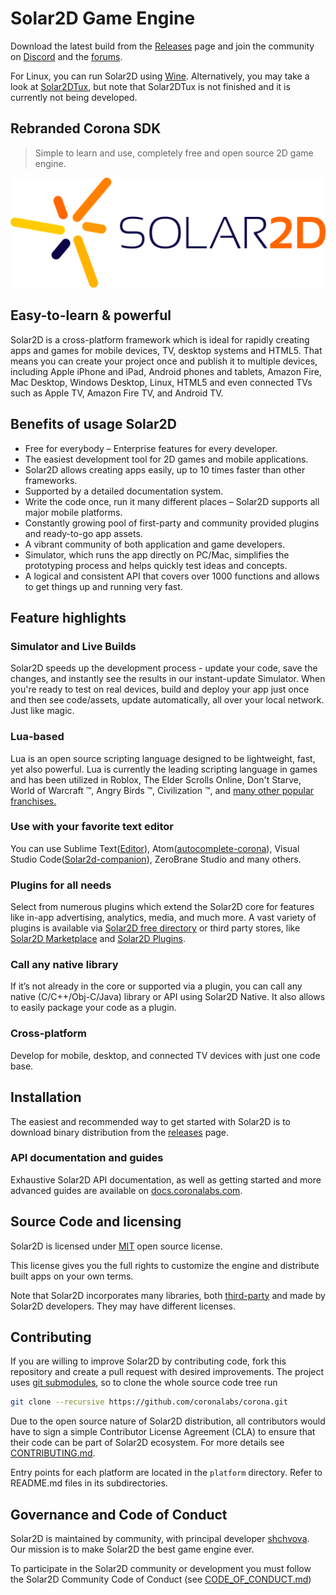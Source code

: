 # Solar2D Game Engine
Download the latest build from the [Releases](https://github.com/coronalabs/corona/releases) page and join the community on [Discord](https://discord.gg/Abf5V9G) and the [forums](https://forums.solar2d.com/).

For Linux, you can run Solar2D using [Wine](https://www.winehq.org/). Alternatively, you may take a look at [Solar2DTux](https://github.com/DannyGlover/Solar2DTux), but note that Solar2DTux is not finished and it is currently not being developed.

## Rebranded Corona SDK
> Simple to learn and use, completely free and open source 2D game engine.

![Solar2D Logo](logo.png)

## Easy-to-learn & powerful
Solar2D is a cross-platform framework which is ideal for rapidly creating apps and games for mobile devices, TV, desktop systems and HTML5. That means you can create your project once and publish it to multiple devices, including Apple iPhone and iPad, Android phones and tablets, Amazon Fire, Mac Desktop, Windows Desktop, Linux, HTML5 and even connected TVs such as Apple TV, Amazon Fire TV, and Android TV.

## Benefits of usage Solar2D
* Free for everybody – Enterprise features for every developer.
* The easiest development tool for 2D games and mobile applications.
* Solar2D allows creating apps easily, up to 10 times faster than other frameworks. 
* Supported by a detailed documentation system. 
* Write the code once, run it many different places – Solar2D supports all major mobile platforms.
* Constantly growing pool of first-party and community provided plugins and ready-to-go app assets.
* A vibrant community of both application and game developers.
* Simulator, which runs the app directly on PC/Mac, simplifies the prototyping process and helps quickly test ideas and concepts.
* A logical and consistent API that covers over 1000 functions and allows to get things up and running very fast.

## Feature highlights

### Simulator and Live Builds
Solar2D speeds up the development process - update your code, save the changes, and instantly see the results in our instant-update Simulator. When you're ready to test on real devices, build and deploy your app just once and then see code/assets, update automatically, all over your local network. Just like magic.

### Lua-based
Lua is an open source scripting language designed to be lightweight, fast, yet also powerful. Lua is currently the leading scripting language in games and has been utilized in Roblox, The Elder Scrolls Online, Don't Starve, World of Warcraft ™, Angry Birds ™, Civilization ™, and [many other popular franchises.](https://en.wikipedia.org/wiki/Category:Lua_(programming_language)-scripted_video_games)

### Use with your favorite text editor
You can use Sublime Text([Editor](https://github.com/coronalabs/CoronaSDK-SublimeText#installation-instructions)), Atom([autocomplete-corona](https://atom.io/packages/autocomplete-corona)), Visual Studio Code([Solar2d-companion](https://marketplace.visualstudio.com/items?itemName=M4adan.solar2d-companion)), ZeroBrane Studio and many others.

### Plugins for all needs
Select from numerous plugins which extend the Solar2D core for features like in-app advertising, analytics, media, and much more. A vast variety of plugins is available via [Solar2D free directory](https://plugins.solar2d.com/) or third party stores, like [Solar2D Marketplace](https://solar2dmarketplace.com/) and [Solar2D Plugins](https://www.solar2dplugins.com/).

### Call any native library
If it’s not already in the core or supported via a plugin, you can call any native (C/C++/Obj-C/Java) library or API using Solar2D Native. It also allows to easily package your code as a plugin.

### Cross-platform
Develop for mobile, desktop, and connected TV devices with just one code base.

## Installation
The easiest and recommended way to get started with Solar2D is to download binary distribution from the [releases](https://github.com/coronalabs/corona/releases) page.


### API documentation and guides
Exhaustive Solar2D API documentation, as well as getting started and more advanced guides are available on [docs.coronalabs.com](http://docs.coronalabs.com).

## Source Code and licensing
Solar2D is licensed under [MIT](LICENSE) open source license.

This license gives you the full rights to customize the engine and distribute built apps on your own terms. 

Note that Solar2D incorporates many libraries, both [third-party](sdk/dmg/Corona3rdPartyLicenses.txt) and made by Solar2D developers. They may have different licenses.


## Contributing

If you are willing to improve Solar2D by contributing code, fork this repository and create a pull request with desired improvements. The project uses [git submodules](https://git-scm.com/book/en/Git-Tools-Submodules), so to clone the whole source code tree run

```sh
git clone --recursive https://github.com/coronalabs/corona.git
```

Due to the open source nature of Solar2D distribution, all contributors would have to sign a simple Contributor License Agreement (CLA) to ensure that their code can be part of Solar2D ecosystem. For more details see [CONTRIBUTING.md](CONTRIBUTING.md).

Entry points for each platform are located in the `platform` directory. Refer to README.md files in its subdirectories.

## Governance and Code of Conduct
Solar2D is maintained by community, with principal developer [shchvova](https://github.com/shchvova). Our mission is to make Solar2D the best game engine ever.

To participate in the Solar2D community or development you must follow the Solar2D Community Code of Conduct (see [CODE_OF_CONDUCT.md](CODE_OF_CONDUCT.md))
